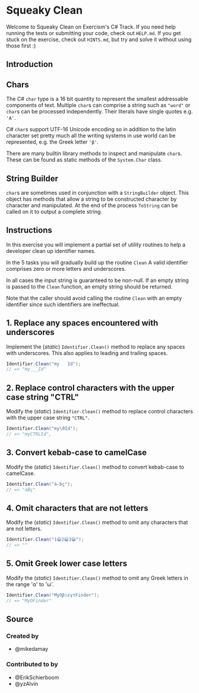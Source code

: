 # Squeaky Clean

Welcome to Squeaky Clean on Exercism's C# Track.
If you need help running the tests or submitting your code, check out `HELP.md`.
If you get stuck on the exercise, check out `HINTS.md`, but try and solve it without using those first :)

## Introduction

## Chars

The C# `char` type is a 16 bit quantity to represent the smallest addressable components of text.
Multiple `char`s can comprise a string such as `"word"` or `char`s can be
processed independently. Their literals have single quotes e.g. `'A'`.

C# `char`s support UTF-16 Unicode encoding so in addition to the latin character set
pretty much all the writing systems in use world can be represented,
e.g. the Greek letter `'β'`.

There are many builtin library methods to inspect and manipulate `char`s. These
can be found as static methods of the `System.Char` class.

## String Builder

`char`s are sometimes used in conjunction with a `StringBuilder` object.
This object has methods that allow a string to be constructed
character by character and manipulated. At the end of the process
`ToString` can be called on it to output a complete string.

## Instructions

In this exercise you will implement a partial set of utility routines to help a developer
clean up identifier names.

In the 5 tasks you will gradually build up the routine `Clean` A valid identifier comprises
zero or more letters and underscores.

In all cases the input string is guaranteed to be non-null. If an empty string is passed to the `Clean` function, an empty string should be returned.

Note that the caller should avoid calling the routine `Clean` with an empty identifier since such identifiers are ineffectual.

## 1. Replace any spaces encountered with underscores

Implement the (_static_) `Identifier.Clean()` method to replace any spaces with underscores. This also applies to leading and trailing spaces.

```csharp
Identifier.Clean("my   Id");
// => "my___Id"
```

## 2. Replace control characters with the upper case string "CTRL"

Modify the (_static_) `Identifier.Clean()` method to replace control characters with the upper case string `"CTRL"`.

```csharp
Identifier.Clean("my\0Id");
// => "myCTRLId",
```

## 3. Convert kebab-case to camelCase

Modify the (_static_) `Identifier.Clean()` method to convert kebab-case to camelCase.

```csharp
Identifier.Clean("à-ḃç");
// => "àḂç"
```

## 4. Omit characters that are not letters

Modify the (_static_) `Identifier.Clean()` method to omit any characters that are not letters.

```csharp
Identifier.Clean("1😀2😀3😀");
// => ""
```

## 5. Omit Greek lower case letters

Modify the (_static_) `Identifier.Clean()` method to omit any Greek letters in the range 'α' to 'ω'.

```csharp
Identifier.Clean("MyΟβιεγτFinder");
// => "MyΟFinder"
```

## Source

### Created by

- @mikedamay

### Contributed to by

- @ErikSchierboom
- @yzAlvin